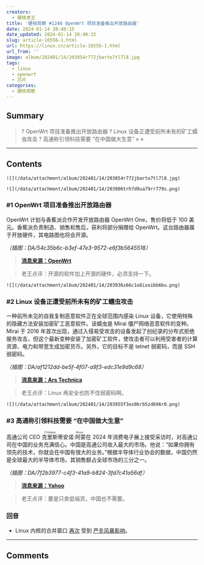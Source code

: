 ```yaml
---
creators:
  - 硬核老王
title: '硬核观察 #1246 OpenWrt 项目准备推出开放路由器'
date: 2024-01-14 20:40:15
date_updated: 2024-01-14 20:40:15
slug: article-16556-1.html
url: https://linux.cn/article-16556-1.html
url_from: ''
image: album/202401/14/203854r772jbarto7tl7l8.jpg
tags:
  - linux
  - openwrt
  - 芯片
categories:
  - 硬核观察
---
```


## Summary

> ? OpenWrt 项目准备推出开放路由器
> ? Linux 设备正遭受前所未有的矿工蠕虫攻击
> ? 高通称引领科技需要 “在中国做大生意”
> » 
> »

***

<!-- more -->

## Contents

`![](/data/attachment/album/202401/14/203854r772jbarto7tl7l8.jpg)`

`![](/data/attachment/album/202401/14/203906trh7d9ua79rr779s.png)`

### #1 OpenWrt 项目准备推出开放路由器

OpenWrt 计划与香蕉派合作开发开放路由器 OpenWrt One，售价将低于 100 美元。香蕉派负责制造、销售和售后，获利将部分捐赠给 OpenWrt。这台路由器属于开放硬件，其电路图也将会开源。

*（插图：DA/54c35b6c-b3ef-47e3-9572-e6f3b5645518）*

> 
> **[消息来源：OpenWrt](https://forum.openwrt.org/t/openwrt-one-celebrating-20-years-of-openwrt/183684)**
> 
> 
> 

> 
> 老王点评：开源的软件加上开源的硬件，必须支持一下。
> 
> 
> 

`![](/data/attachment/album/202401/14/203936z66c1o8ixoibb6bu.png)`

### #2 Linux 设备正遭受前所未有的矿工蠕虫攻击

一种前所未见的自我复制恶意软件正在全球范围内感染 Linux 设备，它使用特殊的隐藏方法安装加密矿工恶意软件。该蠕虫是 Mirai 僵尸网络恶意软件的变种。Mirai 于 2016 年首次出现，通过入侵易受攻击的设备发起了创纪录的分布式拒绝服务攻击，但这个最新变种安装了加密矿工软件，使攻击者可以利用受害者的计算资源、电力和带宽生成加密货币。另外，它的目标不是 telnet 弱密码，而是 SSH 弱密码。

*（插图：DA/af1212dd-be5f-4f07-a9f3-edc31e9d9c68）*

> 
> **[消息来源：Ars Technica](https://arstechnica.com/security/2024/01/a-previously-unknown-worm-has-been-stealthily-targeting-linux-devices-for-a-year/)**
> 
> 
> 

> 
> 老王点评：Linux 再安全也防不住弱密码啊。
> 
> 
> 

`![](/data/attachment/album/202401/14/203955f3ex0brb5zd696r0.png)`

### #3 高通称引领科技需要 “在中国做大生意”

高通公司 CEO <ruby> 克里斯蒂安诺·阿蒙 <rt>  Cristiano Amon </rt></ruby> 在 2024 年消费电子展上接受采访时，对高通公司在中国的业务充满信心。中国是高通公司收入最大的市场。他说：“如果你拥有领先的技术，你就会在中国有很大的业务。”根据半导体行业协会的数据，中国仍然是全球最大的半导体市场，其销售额占全球市场的三分之一。

*（插图：DA/7f2b3977-c4f3-41a9-b824-3fd7c41a56df）*

> 
> **[消息来源：Yahoo](https://finance.yahoo.com/news/qualcomm-ceo-leading-tech-requires-big-business-in-china-170313727.html)**
> 
> 
> 

> 
> 老王点评：要是只卖低端货，中国也不需要。
> 
> 
> 

### 回音

* Linux 内核的合并窗口 [再次](https://www.phoronix.com/news/Linux-6.8-Merge-Window-Hiatus) 受到 [严冬风暴影响](https://linux.cn/article-13131-1.html)。

***

## Comments

